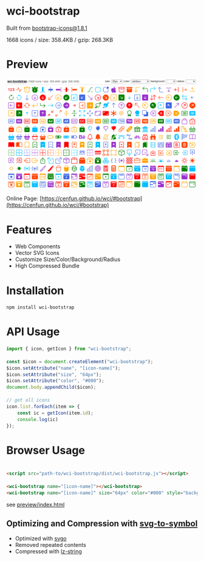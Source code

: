 # wci-bootstrap
Built from [bootstrap-icons@1.8.1](https://github.com/twbs/icons)  

1668 icons / size: 358.4KB / gzip: 268.3KB  



# Preview
![screenshot](preview/screenshot.png)

Online Page: [https://cenfun.github.io/wci/#bootstrap](https://cenfun.github.io/wci/#bootstrap)

# Features
* Web Components
* Vector SVG Icons 
* Customize Size/Color/Background/Radius
* High Compressed Bundle
# Installation
```sh
npm install wci-bootstrap
```
# API Usage
```js
import { icon, getIcon } from "wci-bootstrap";

const $icon = document.createElement("wci-bootstrap");
$icon.setAttribute("name", "[icon-name]");
$icon.setAttribute("size", "64px");
$icon.setAttribute("color", "#000");
document.body.appendChild($icon);

// get all icons
icon.list.forEach(item => {
    const ic = getIcon(item.id);
    console.log(ic)
});
```
# Browser Usage
```html

<script src="path-to/wci-bootstrap/dist/wci-bootstrap.js"></script>

<wci-bootstrap name="[icon-name]"></wci-bootstrap>
<wci-bootstrap name="[icon-name]" size="64px" color="#000" style="background:#f5f5f5;"></wci-bootstrap>
```
see [preview/index.html](preview/index.html)

## Optimizing and Compression with [svg-to-symbol](https://github.com/cenfun/svg-to-symbol)
* Optimized with [svgo](https://github.com/svg/svgo)
* Removed repeated contents
* Compressed with [lz-string](https://github.com/pieroxy/lz-string)